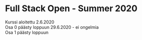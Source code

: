 # Full Stack Open - Summer 2020

Kurssi aloitettu 2.6.2020  
Osa 0 päästy loppuun 29.6.2020 - ei ongelmia  
Osa 1 päästy loppuun